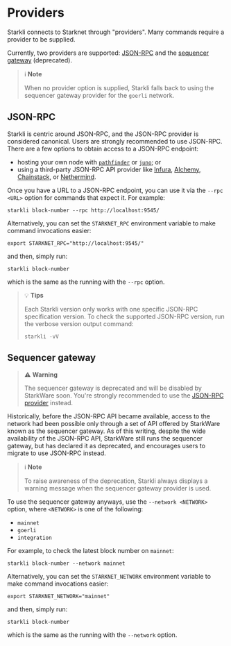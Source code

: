 # Providers

Starkli connects to Starknet through "providers". Many commands require a provider to be supplied.

Currently, two providers are supported: [JSON-RPC](#json-rpc) and the [sequencer gateway](#sequencer-gateway) (deprecated).

> ℹ️ **Note**
>
> When no provider option is supplied, Starkli falls back to using the sequencer gateway provider for the `goerli` network.

## JSON-RPC

Starkli is centric around JSON-RPC, and the JSON-RPC provider is considered canonical. Users are strongly recommended to use JSON-RPC. There are a few options to obtain access to a JSON-RPC endpoint:

- hosting your own node with [`pathfinder`](https://github.com/eqlabs/pathfinder) or [`juno`](https://github.com/NethermindEth/juno); or
- using a third-party JSON-RPC API provider like [Infura](https://www.infura.io/), [Alchemy](https://www.alchemy.com/), [Chainstack](https://chainstack.com/build-better-with-starknet/), or [Nethermind](https://starknetrpc.nethermind.io/).

Once you have a URL to a JSON-RPC endpoint, you can use it via the `--rpc <URL>` option for commands that expect it. For example:

```console
starkli block-number --rpc http://localhost:9545/
```

Alternatively, you can set the `STARKNET_RPC` environment variable to make command invocations easier:

```console
export STARKNET_RPC="http://localhost:9545/"
```

and then, simply run:

```console
starkli block-number
```

which is the same as the running with the `--rpc` option.

> 💡 **Tips**
>
> Each Starkli version only works with one specific JSON-RPC specification version. To check the supported JSON-RPC version, run the verbose version output command:
>
> ```console
> starkli -vV
> ```

## Sequencer gateway

> ⚠️ **Warning**
>
> The sequencer gateway is deprecated and will be disabled by StarkWare soon. You're strongly recommended to use the [JSON-RPC provider](#json-rpc) instead.

Historically, before the JSON-RPC API became available, access to the network had been possible only through a set of API offered by StarkWare known as the sequencer gateway. As of this writing, despite the wide availability of the JSON-RPC API, StarkWare still runs the sequencer gateway, but has declared it as deprecated, and encourages users to migrate to use JSON-RPC instead.

> ℹ️ **Note**
>
> To raise awareness of the deprecation, Starkli always displays a warning message when the sequencer gateway provider is used.

To use the sequencer gateway anyways, use the `--network <NETWORK>` option, where `<NETWORK>` is one of the following:

- `mainnet`
- `goerli`
- `integration`

For example, to check the latest block number on `mainnet`:

```console
starkli block-number --network mainnet
```

Alternatively, you can set the `STARKNET_NETWORK` environment variable to make command invocations easier:

```console
export STARKNET_NETWORK="mainnet"
```

and then, simply run:

```console
starkli block-number
```

which is the same as the running with the `--network` option.
